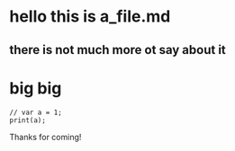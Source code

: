 # hello this is a_file.md

## there is not much more ot say about it

<h1>big big</h1>

    // var a = 1;
    print(a);
  
Thanks for coming!
